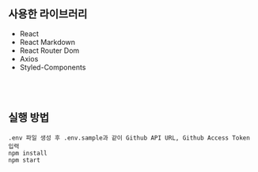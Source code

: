 ## 사용한 라이브러리

- React
- React Markdown
- React Router Dom
- Axios
- Styled-Components

<br />
<br />

## 실행 방법

```
.env 파일 생성 후 .env.sample과 같이 Github API URL, Github Access Token 입력
npm install
npm start
```
